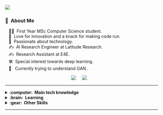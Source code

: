 <img src="images/bannerfinal.gif"></img>

### :space_invader: &nbsp;About Me

&nbsp;&nbsp;&nbsp;:technologist: &nbsp;First Year MSc Computer Science student. \
&nbsp;&nbsp;&nbsp;:seedling: &nbsp;Love for innovation and a knack for making code run.\
&nbsp;&nbsp;&nbsp;:heartbeat: &nbsp;Passionate about technology.\
&nbsp;&nbsp;&nbsp;:writing_hand: &nbsp;AI Research Engineer at Latitude Research.\
&nbsp;&nbsp;&nbsp;:writing_hand: &nbsp;Research Assistant at E4E.\
&nbsp;&nbsp;&nbsp;:hammer_and_wrench: &nbsp;Special interest towards deep learning.\
&nbsp;&nbsp;&nbsp;:brain: &nbsp; Currently trying to understand GAN .

<p align="center">
  <a href="mailto:gshreya717@gmail.com?subject=Olá%20Bruno%20Tacca"><img src="https://img.shields.io/badge/gmail-%23D14836.svg?&style=for-the-badge&logo=gmail&logoColor=white" /></a>&nbsp;&nbsp;&nbsp;&nbsp;
  <a href="https://www.linkedin.com/in/shreyz-max/"><img src="https://img.shields.io/badge/linkedin-%230077B5.svg?&style=for-the-badge&logo=linkedin&logoColor=white" /></a>&nbsp;&nbsp;&nbsp;&nbsp;
  </a>
</p>

<hr/>

<details>
  <summary><b>:computer: &nbsp;Main tech knowledge</b></summary>
  <br/>
  <p align="center">
  <img src="images/skills/python.gif" width="100"><img src="images/skills/tensorflow.gif" width="100"><img src="images/skills/vscode.gif" width="100"><img src="images/skills/keras.gif" width="100"><img src="images/skills/github.gif" width="100"><img src="images/skills/anaconda.gif" width="100"><img src="images/sklearn.gif" width="100"><img src="images/opencv.gif" width="100">
  </p>

</details>

<details>
  <summary><b>:brain: &nbsp;Learning</b></summary>
  <br/>

 <p align="center">
  <img src="images/pytorch.gif" width="100"><img src="images/mxnet.gif" width="100"><img src="images/aws.gif" width="100">
  </p>
  
</details>

<details>
  <summary><b>:gear: &nbsp;Other Skills</b></summary>
  <br/>

   <img src="images/meme/meme.jpg"></img>
</details>

<hr/>
<br/>
